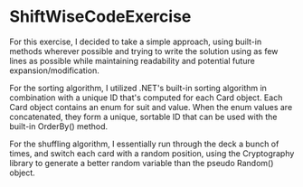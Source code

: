 # ShiftWiseCodeExercise

For this exercise, I decided to take a simple approach, using built-in methods wherever possible and trying to write the solution using as few lines as possible while maintaining readability and potential future expansion/modification. 

For the sorting algorithm, I utilized .NET's built-in sorting algorithm in combination with a unique ID that's computed for each Card object.  Each Card object contains an enum for suit and value.  When the enum values are concatenated, they form a unique, sortable ID that can be used with the built-in OrderBy() method.

For the shuffling algorithm, I essentially run through the deck a bunch of times, and switch each card with a random position, using the Cryptography library to generate a better random variable than the pseudo Random() object.
